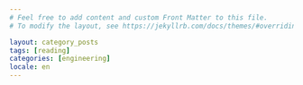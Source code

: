 ```yaml
---
# Feel free to add content and custom Front Matter to this file.
# To modify the layout, see https://jekyllrb.com/docs/themes/#overriding-theme-defaults

layout: category_posts
tags: [reading]
categories: [engineering]
locale: en
---
```

